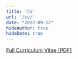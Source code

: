 ```yaml
---
title: 'CV'
url: '/cv/'
date: "2022-09-12"
hideAuthor: true
hideDate: true
---
```

[Full Curriculum Vitae [PDF]](/pdf/Shourya_Verma_CV_2022-23.pdf)